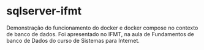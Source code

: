 # sqlserver-ifmt
Demonstração do funcionamento do docker e docker compose no contexto de banco de dados.
Foi apresentado no IFMT, na aula de Fundamentos de banco de Dados do curso de Sistemas para Internet.


